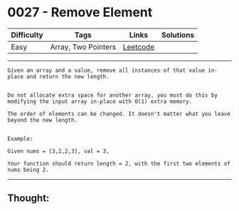 # 0027 - Remove Element

Difficulty  | Tags | Links | Solutions
----------- | ---- | ----- | -----
Easy | Array, Two Pointers | [Leetcode](https://leetcode.com/problems/remove-element/description/) |


-----------

```
Given an array and a value, remove all instances of that value in-place and return the new length.


Do not allocate extra space for another array, you must do this by modifying the input array in-place with O(1) extra memory.

The order of elements can be changed. It doesn't matter what you leave beyond the new length.


Example:

Given nums = [3,2,2,3], val = 3,

Your function should return length = 2, with the first two elements of nums being 2.
```

-----------

## Thought:
